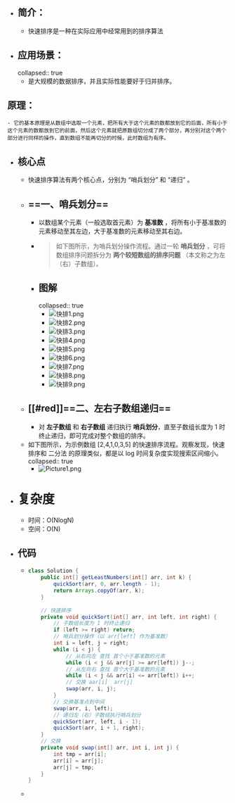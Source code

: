 - ## 简介：
	- 快速排序是一种在实际应用中经常用到的排序算法
- ## 应用场景：
  collapsed:: true
	- 是大规模的数据排序，并且实际性能要好于归并排序。
## 原理：
	- 它的基本原理是从数组中选取一个元素，把所有大于这个元素的数都放到它的后面，所有小于这个元素的数都放到它的前面，然后这个元素就把原数组切分成了两个部分，再分别对这个两个部分进行同样的操作，直到数组不能再切分的时候，此时数组为有序。
- ## 核心点
	- 快速排序算法有两个核心点，分别为 “哨兵划分” 和 “递归” 。
	- ## ==**一、哨兵划分**==
		- 以数组某个元素（一般选取首元素）为 **基准数** ，将所有小于基准数的元素移动至其左边，大于基准数的元素移动至其右边。
		- >如下图所示，为哨兵划分操作流程。通过一轮 **哨兵划分** ，可将数组排序问题拆分为 **两个较短数组的排序问题** （本文称之为左（右）子数组）。
		- ## 图解
		  collapsed:: true
			- ![快排1.png](../assets/快排1_1686392509241_0.png)
			- ![快排2.png](../assets/快排2_1686392503891_0.png)
			- ![快排3.png](../assets/快排3_1686392497838_0.png)
			- ![快排4.png](../assets/快排4_1686392492144_0.png)
			- ![快排5.png](../assets/快排5_1686392484899_0.png)
			- ![快排6.png](../assets/快排6_1686392478154_0.png)
			- ![快排7.png](../assets/快排7_1686392470521_0.png)
			- ![快排8.png](../assets/快排8_1686392462951_0.png)
			- ![快排9.png](../assets/快排9_1686392448911_0.png)
	- ## [[#red]]==**二、左右子数组递归**==
		- 对 **左子数组** 和 **右子数组** 递归执行 **哨兵划分**，直至子数组长度为 1 时终止递归，即可完成对整个数组的排序。
	- 如下图所示，为示例数组 [2,4,1,0,3,5] 的快速排序流程。观察发现，快速排序和 二分法 的原理类似，都是以 log 时间复杂度实现搜索区间缩小。
	  collapsed:: true
		- ![Picture1.png](https://pic.leetcode-cn.com/1612615552-rifQwI-Picture1.png)
- # 复杂度
	- 时间：O(NlogN)
	- 空间：O(N)
- ## 代码
	- ```java
	  class Solution {
	      public int[] getLeastNumbers(int[] arr, int k) {
	          quickSort(arr, 0, arr.length - 1);
	          return Arrays.copyOf(arr, k);
	      }
	    
	      // 快速排序
	      private void quickSort(int[] arr, int left, int right) {
	          // 子数组长度为 1 时终止递归
	          if (left >= right) return;
	          // 哨兵划分操作（以 arr[left] 作为基准数）
	          int i = left, j = right;
	          while (i < j) {
	              // 从右向左 查找 首个小于基准数的元素
	              while (i < j && arr[j] >= arr[left]) j--;
	              // 从左向右 查找 首个大于基准数的元素
	              while (i < j && arr[i] <= arr[left]) i++;
	              // 交换 aar[i]  arr[j]
	              swap(arr, i, j);
	          }
	          // 交换基准点到中间
	          swap(arr, i, left);
	          // 递归左（右）子数组执行哨兵划分
	          quickSort(arr, left, i - 1);
	          quickSort(arr, i + 1, right);
	      }
	      // 交换
	      private void swap(int[] arr, int i, int j) {
	          int tmp = arr[i];
	          arr[i] = arr[j];
	          arr[j] = tmp;
	      }
	  }
	  ```
	-